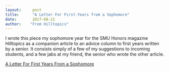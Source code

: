 ```yaml
---
layout:     post
title:      "A Letter For First-Years from a Sophomore"
date:       2017-08-21
author:    "From Hilltopics"
---
```


I wrote this piece my sophomore year for the SMU Honors magazine *Hilltopics* as a companion article to an advice column to first years written by a senior. It consists simply of a few of my suggestions to incoming students, and a few jabs at my friend, the senior who wrote the other article. 

[A Letter For First Years From a Sophomore](https://hilltopicssmu.wordpress.com/2016/10/07/a-letter-for-first-years-from-a-sophomore/)